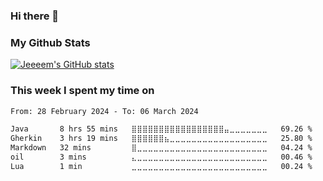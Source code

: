 ### Hi there 👋

<!--
- 🌱 I’m currently improving my DSA and learning Typescript
-->

<!--
### This week I spent my time on
[![jeeeem's wakatime stats](https://github-readme-stats.vercel.app/api/wakatime?username=jeeeem&layout=compact)](https://github.com/anuraghazra/github-readme-stats)
-->

<!--
### Most Used Languages
![Top Langs](https://github-readme-stats.vercel.app/api/top-langs/?username=jeeeem&layout=compact&exclude_repo=nvim,dotfiles&langs_count=8)
-->

### My Github Stats
[![Jeeeem's GitHub stats](https://github-readme-stats.vercel.app/api?username=jeeeem&count_private=true&show_icons=true&theme=vue)](https://github.com/jeeeem/github-readme-stats)

### This week I spent my time on
<!--START_SECTION:waka-->

```txt
From: 28 February 2024 - To: 06 March 2024

Java       8 hrs 55 mins   ⣿⣿⣿⣿⣿⣿⣿⣿⣿⣿⣿⣿⣿⣿⣿⣿⣿⣤⣀⣀⣀⣀⣀⣀⣀   69.26 %
Gherkin    3 hrs 19 mins   ⣿⣿⣿⣿⣿⣿⣦⣀⣀⣀⣀⣀⣀⣀⣀⣀⣀⣀⣀⣀⣀⣀⣀⣀⣀   25.80 %
Markdown   32 mins         ⣿⣀⣀⣀⣀⣀⣀⣀⣀⣀⣀⣀⣀⣀⣀⣀⣀⣀⣀⣀⣀⣀⣀⣀⣀   04.24 %
oil        3 mins          ⣄⣀⣀⣀⣀⣀⣀⣀⣀⣀⣀⣀⣀⣀⣀⣀⣀⣀⣀⣀⣀⣀⣀⣀⣀   00.46 %
Lua        1 min           ⣀⣀⣀⣀⣀⣀⣀⣀⣀⣀⣀⣀⣀⣀⣀⣀⣀⣀⣀⣀⣀⣀⣀⣀⣀   00.24 %
```

<!--END_SECTION:waka-->

<!--
**jeeeem/jeeeem** is a ✨ _special_ ✨ repository because its `README.md` (this file) appears on your GitHub profile.

Here are some ideas to get you started:

- 🔭 I’m currently working on ...
- 🌱 I’m currently learning ...
- 👯 I’m looking to collaborate on ...
- 🤔 I’m looking for help with ...
- 💬 Ask me about ...
- 📫 How to reach me: ...
- 😄 Pronouns: ...
- ⚡ Fun fact: ...
-->


